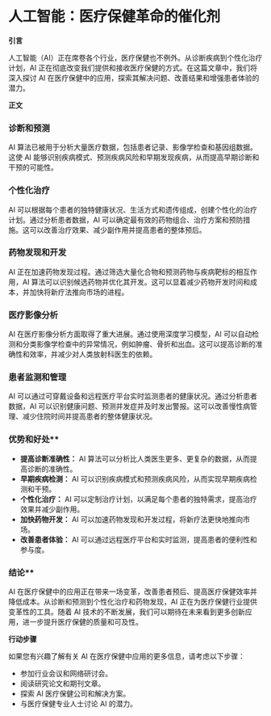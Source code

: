# 人工智能：医疗保健革命的催化剂

**引言**

人工智能（AI）正在席卷各个行业，医疗保健也不例外。从诊断疾病到个性化治疗计划，AI 正在彻底改变我们提供和接收医疗保健的方式。在这篇文章中，我们将深入探讨 AI 在医疗保健中的应用，探索其解决问题、改善结果和增强患者体验的潜力。

**正文**

### 诊断和预测

AI 算法已被用于分析大量医疗数据，包括患者记录、影像学检查和基因组数据。这使 AI 能够识别疾病模式、预测疾病风险和早期发现疾病，从而提高早期诊断和干预的可能性。

### 个性化治疗

AI 可以根据每个患者的独特健康状况、生活方式和遗传组成，创建个性化的治疗计划。通过分析患者数据，AI 可以确定最有效的药物组合、治疗方案和预防措施。这可以改善治疗效果、减少副作用并提高患者的整体预后。

### 药物发现和开发

AI 正在加速药物发现过程。通过筛选大量化合物和预测药物与疾病靶标的相互作用，AI 算法可以识别候选药物并优化其开发。这可以显着减少药物开发时间和成本，并加快将新疗法推向市场的进程。

### 医疗影像分析

AI 在医疗影像分析方面取得了重大进展。通过使用深度学习模型，AI 可以自动检测和分类影像学检查中的异常情况，例如肿瘤、骨折和出血。这可以提高诊断的准确性和效率，并减少对人类放射科医生的依赖。

### 患者监测和管理

AI 可以通过可穿戴设备和远程医疗平台实时监测患者的健康状况。通过分析患者数据，AI 可以识别健康问题、预测并发症并及时发出警报。这可以改善慢性病管理、减少住院时间并提高患者的整体健康状况。

### 优势和好处**

* **提高诊断准确性：** AI 算法可以分析比人类医生更多、更复杂的数据，从而提高诊断的准确性。
* **早期疾病检测：** AI 可以识别疾病模式和预测疾病风险，从而实现早期疾病检测和干预。
* **个性化治疗：** AI 可以定制治疗计划，以满足每个患者的独特需求，提高治疗效果并减少副作用。
* **加快药物开发：** AI 可以加速药物发现和开发过程，将新疗法更快地推向市场。
* **改善患者体验：** AI 可以通过远程医疗平台和实时监测，提高患者的便利性和参与度。

### 结论**

AI 在医疗保健中的应用正在带来一场变革，改善患者预后、提高医疗保健效率并降低成本。从诊断和预测到个性化治疗和药物发现，AI 正在为医疗保健行业提供变革性的工具。随着 AI 技术的不断发展，我们可以期待在未来看到更多创新应用，进一步提升医疗保健的质量和可及性。

**行动步骤**

如果您有兴趣了解有关 AI 在医疗保健中应用的更多信息，请考虑以下步骤：

* 参加行业会议和网络研讨会。
* 阅读研究论文和期刊文章。
* 探索 AI 医疗保健公司和解决方案。
* 与医疗保健专业人士讨论 AI 的潜力。
